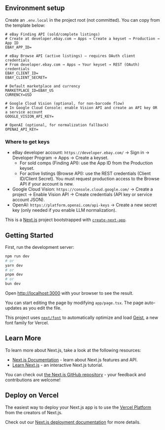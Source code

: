 ## Environment setup

Create an `.env.local` in the project root (not committed). You can copy from the template below:

```
# eBay Finding API (sold/complete listings)
# Create at developer.ebay.com → Apps → Create a keyset → Production → App ID
EBAY_APP_ID=

# eBay Browse API (active listings) – requires OAuth client credentials
# From developer.ebay.com → Apps → Your keyset → REST (OAuth) credentials
EBAY_CLIENT_ID=
EBAY_CLIENT_SECRET=

# Default marketplace and currency
MARKETPLACE_ID=EBAY_US
CURRENCY=USD

# Google Cloud Vision (optional, for non-barcode flow)
# In Google Cloud Console: enable Vision API and create an API key OR a service account
GOOGLE_VISION_API_KEY=

# OpenAI (optional, for normalization fallback)
OPENAI_API_KEY=
```

### Where to get keys
- eBay developer account: `https://developer.ebay.com/` → Sign in → Developer Program → Apps → Create a keyset.
  - For sold comps (Finding API): use the App ID from the Production keyset.
  - For active listings (Browse API): use the REST credentials (Client ID/Client Secret). You must request production access to the Browse API if your account is new.
- Google Cloud Vision: `https://console.cloud.google.com/` → Create a project → Enable Vision API → Create credentials (API key or service account JSON).
- OpenAI: `https://platform.openai.com/api-keys` → Create a new secret key (only needed if you enable LLM normalization).

This is a [Next.js](https://nextjs.org) project bootstrapped with [`create-next-app`](https://nextjs.org/docs/app/api-reference/cli/create-next-app).

## Getting Started

First, run the development server:

```bash
npm run dev
# or
yarn dev
# or
pnpm dev
# or
bun dev
```

Open [http://localhost:3000](http://localhost:3000) with your browser to see the result.

You can start editing the page by modifying `app/page.tsx`. The page auto-updates as you edit the file.

This project uses [`next/font`](https://nextjs.org/docs/app/building-your-application/optimizing/fonts) to automatically optimize and load [Geist](https://vercel.com/font), a new font family for Vercel.

## Learn More

To learn more about Next.js, take a look at the following resources:

- [Next.js Documentation](https://nextjs.org/docs) - learn about Next.js features and API.
- [Learn Next.js](https://nextjs.org/learn) - an interactive Next.js tutorial.

You can check out [the Next.js GitHub repository](https://github.com/vercel/next.js) - your feedback and contributions are welcome!

## Deploy on Vercel

The easiest way to deploy your Next.js app is to use the [Vercel Platform](https://vercel.com/new?utm_medium=default-template&filter=next.js&utm_source=create-next-app&utm_campaign=create-next-app-readme) from the creators of Next.js.

Check out our [Next.js deployment documentation](https://nextjs.org/docs/app/building-your-application/deploying) for more details.
